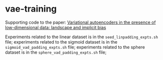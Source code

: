 # vae-training
Supporting code to the paper: [Variational autoencoders in the presence of low-dimensional data: landscape and implicit bias](https://arxiv.org/abs/2112.06868)

Experiments related to the linear dataset is in the `seed_linpadding_expts.sh` file;
experiments related to the sigmoid dataset is in the `sigmoid_vad_padding_expts.sh` file;
experiments related to the sphere dataset is in the `sphere_vad_padding_expts.sh` file;
